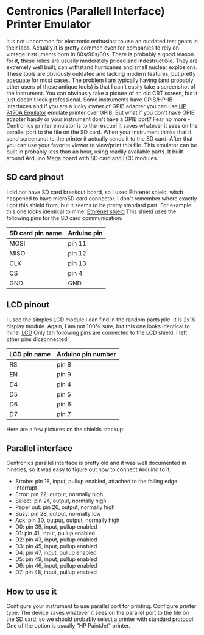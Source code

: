 # Centronics (Parallell Interface) Printer Emulator 
It is not uncommon for electronic enthusiast to use an outdated test gears in their labs. Actually it is pretty common even for companies to rely on vintage instruments born in 80s/90s/00s. There is probably a good reason for it, these relics are usually moderately priced and indestructible. They are extremely well built, can withstand hurricanes and small nuclear explosions. These tools are obviously outdated and lacking modern features, but pretty adequate for most cases.
The problem I am typically having (and probably other users of these antique tools) is that I can't easily take a screenshot of the instrument. You can obviously take a picture of an old CRT screen, but it just doesn't look professional. Some instruments have GPIB/HP-IB interfaces and if you are a lucky owner of GPIB adapter you can use [HP 7470A Emulator](http://www.ke5fx.com/gpib/7470.htm) emulate printer over GPIB. But what if you don't have GPIB adapter handy or your instrument don't have a GPIB port? 
Fear no more - Centronics printer emulator is to the rescue! It saves whatever it sees on the parallel port to the file on the SD card. When your instrument thinks that it send screensnot to the printer it actually sends it to the SD card. After that you can use your favorite viewer to view/print this file. This emulator can be built in probably less than an hour, using readily available parts. It built around Arduino Mega board with SD card and LCD modules.

## SD card pinout
I did not have SD card breakout board, so I used Ethrenet shield, witch happened to have microSD card connector. I don't remember where exactly I got this shield from, but it seems to be pretty standard part. For example this one looks identical to mine: [Ethrenet shield](https://www.ebay.com/itm/Ethernet-Shield-Lan-W5100-For-Arduino-Board-UNO-R3-ATMega-328-MEGA-1280-2560/322267901919)
This shield uses the following pins for the SD card communication:

| SD card pin name | Arduino pin |
|------------------|-------------|
| MOSI             | pin 11      |
| MISO             | pin 12      |
| CLK              | pin 13      |
| CS               | pin 4       |
| GND              | GND         |


## LCD pinout
I used the simples LCD module I can find in the random parts pile. It is 2x16 display module. Again, I am not 100% sure, but this one looks identical to mine: [LCD](https://www.ebay.com/itm/HOBBY-COMPONENTS-UK-LCD-1602-16x2-Keypad-Shield-For-Arduino-LA/372201166520) 
Only teh following pins are connected to the LCD shield. I left other pins dicsonnected:

| LCD pin name | Arduino pin number |
|--------------|--------------------|
| RS           | pin 8              |
| EN           | pin 9              |
| D4           | pin 4              |
| D5           | pin 5              |
| D6           | pin 6              |
| D7           | pin 7              |

Here are a few pictures on the shields stackup:



## Parallel interface
Centronics parallel interface is pretty old and it was well documented in nineties, so it was easy to figure out how to connect Arduino to it.
* Strobe: pin 18, input, pullup enabled, attached to the falling edge interrupt
* Error: pin 22, output, normally high
* Select: pin 24, output, normally high
* Paper out: pin 26, output, normally high
* Busy: pin 28, output, normally low
* Ack: pin 30, output, output, normally high
* D0: pin 39, input, pullup enabled
* D1: pin 41, input, pullup enabled
* D2: pin 43, input, pullup enabled
* D3: pin 45, input, pullup enabled
* D4: pin 47, input, pullup enabled
* D5: pin 49, input, pullup enabled
* D6: pin 46, input, pullup enabled
* D7: pin 48, input, pullup enabled

## How to use it
Configure your instrument to use parallel port for printing. Configure printer type. The device saves whatever it sees on the parallel port to the file on the SD card, so we should probably select a printer with standard protocol. One of the option is usually "HP PaintJet" printer.

